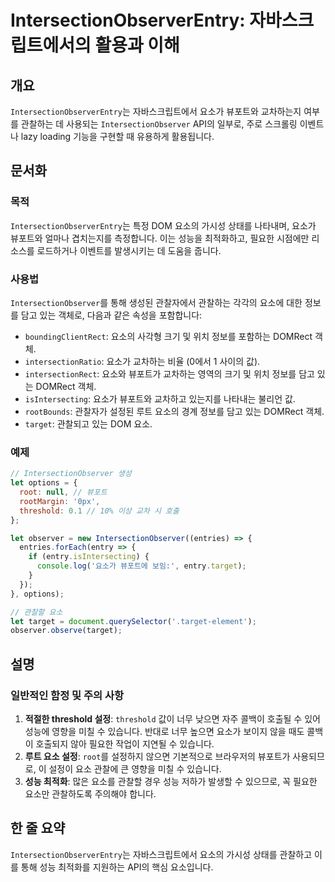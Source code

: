 <!--
Meta Description: # IntersectionObserverEntry: 자바스크립트에서의 활용과 이해 ## 개요 `IntersectionObserverEntry`는 자바스크립트에서 요소가 뷰포트와 교차하는지 여부를 관찰하는 데 사용되는 `IntersectionObserver` API의 일...
Meta Keywords: 요소가, target, intersectionobserverentry, intersectionobserver, 요소의
-->

# IntersectionObserverEntry: 자바스크립트에서의 활용과 이해

## 개요
`IntersectionObserverEntry`는 자바스크립트에서 요소가 뷰포트와 교차하는지 여부를 관찰하는 데 사용되는 `IntersectionObserver` API의 일부로, 주로 스크롤링 이벤트나 lazy loading 기능을 구현할 때 유용하게 활용됩니다.

## 문서화
### 목적
`IntersectionObserverEntry`는 특정 DOM 요소의 가시성 상태를 나타내며, 요소가 뷰포트와 얼마나 겹치는지를 측정합니다. 이는 성능을 최적화하고, 필요한 시점에만 리소스를 로드하거나 이벤트를 발생시키는 데 도움을 줍니다.

### 사용법
`IntersectionObserver`를 통해 생성된 관찰자에서 관찰하는 각각의 요소에 대한 정보를 담고 있는 객체로, 다음과 같은 속성을 포함합니다:
- `boundingClientRect`: 요소의 사각형 크기 및 위치 정보를 포함하는 DOMRect 객체.
- `intersectionRatio`: 요소가 교차하는 비율 (0에서 1 사이의 값).
- `intersectionRect`: 요소와 뷰포트가 교차하는 영역의 크기 및 위치 정보를 담고 있는 DOMRect 객체.
- `isIntersecting`: 요소가 뷰포트와 교차하고 있는지를 나타내는 불리언 값.
- `rootBounds`: 관찰자가 설정된 루트 요소의 경계 정보를 담고 있는 DOMRect 객체.
- `target`: 관찰되고 있는 DOM 요소.

### 예제
```javascript
// IntersectionObserver 생성
let options = {
  root: null, // 뷰포트
  rootMargin: '0px',
  threshold: 0.1 // 10% 이상 교차 시 호출
};

let observer = new IntersectionObserver((entries) => {
  entries.forEach(entry => {
    if (entry.isIntersecting) {
      console.log('요소가 뷰포트에 보임:', entry.target);
    }
  });
}, options);

// 관찰할 요소
let target = document.querySelector('.target-element');
observer.observe(target);
```

## 설명
### 일반적인 함정 및 주의 사항
1. **적절한 threshold 설정**: `threshold` 값이 너무 낮으면 자주 콜백이 호출될 수 있어 성능에 영향을 미칠 수 있습니다. 반대로 너무 높으면 요소가 보이지 않을 때도 콜백이 호출되지 않아 필요한 작업이 지연될 수 있습니다.
2. **루트 요소 설정**: `root`를 설정하지 않으면 기본적으로 브라우저의 뷰포트가 사용되므로, 이 설정이 요소 관찰에 큰 영향을 미칠 수 있습니다.
3. **성능 최적화**: 많은 요소를 관찰할 경우 성능 저하가 발생할 수 있으므로, 꼭 필요한 요소만 관찰하도록 주의해야 합니다.

## 한 줄 요약
`IntersectionObserverEntry`는 자바스크립트에서 요소의 가시성 상태를 관찰하고 이를 통해 성능 최적화를 지원하는 API의 핵심 요소입니다.